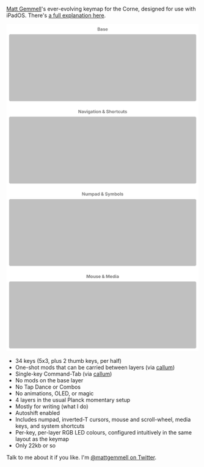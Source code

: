 [Matt Gemmell][]'s ever-evolving keymap for the Corne, designed for use with iPadOS. There's [a full explanation here](https://mattgemmell.com/a-split-34-key-layout-for-ipados/).

![](keymap_diagram.svg)

- 34 keys (5x3, plus 2 thumb keys, per half)
- One-shot mods that can be carried between layers (via [callum][])
- Single-key Command-Tab (via [callum][])
- No mods on the base layer
- No Tap Dance or Combos
- No animations, OLED, or magic
- 4 layers in the usual Planck momentary setup
- Mostly for writing (what I do)
- Autoshift enabled
- Includes numpad, inverted-T cursors, mouse and scroll-wheel, media keys, and system shortcuts
- Per-key, per-layer RGB LED colours, configured intuitively in the same layout as the keymap
- Only 22kb or so

Talk to me about it if you like. I'm [@mattgemmell on Twitter][].

[Matt Gemmell]: https://mattgemmell.com
[callum]: https://github.com/callum-oakley/qmk_firmware/tree/master/users/callum
[@mattgemmell on Twitter]: https://twitter.com/mattgemmell
